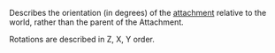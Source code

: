 Describes the orientation (in degrees) of the [attachment](https://developer.roblox.com/en-us/api-reference/class/Attachment) relative to the world, rather than the parent of the Attachment.

Rotations are described in Z, X, Y order.
